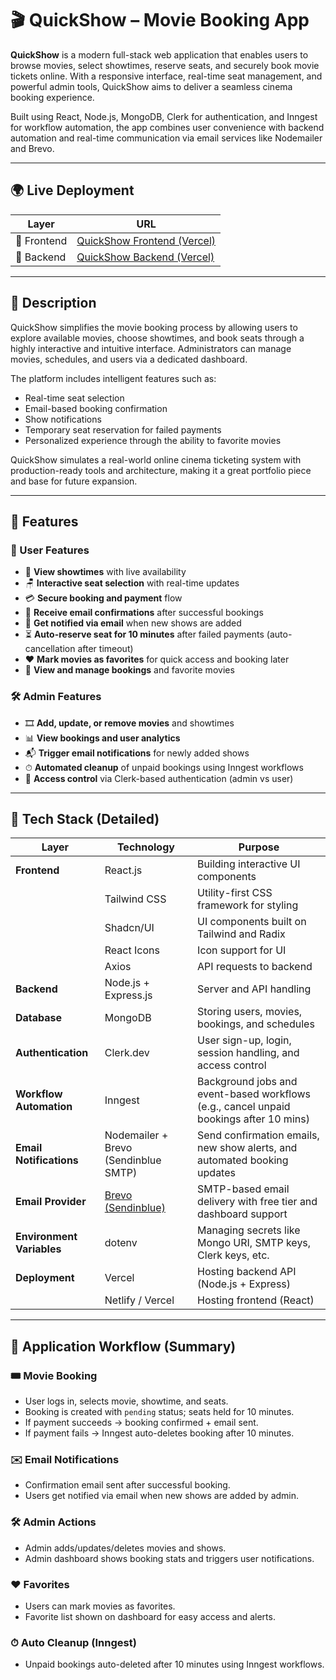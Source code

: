 # 🎬 QuickShow – Movie Booking App

**QuickShow** is a modern full-stack web application that enables users to browse movies, select showtimes, reserve seats, and securely book movie tickets online. With a responsive interface, real-time seat management, and powerful admin tools, QuickShow aims to deliver a seamless cinema booking experience.

Built using React, Node.js, MongoDB, Clerk for authentication, and Inngest for workflow automation, the app combines user convenience with backend automation and real-time communication via email services like Nodemailer and Brevo.

---
## 🌍 Live Deployment

| Layer     | URL                                                                 |
|-----------|----------------------------------------------------------------------|
| 🎥 Frontend | [QuickShow Frontend (Vercel)](https://movie-booking-app-frontend-xi.vercel.app) |
| 🔧 Backend  | [QuickShow Backend (Vercel)](https://movie-booking-app-ochre.vercel.app)        |

---

## 📖 Description

QuickShow simplifies the movie booking process by allowing users to explore available movies, choose showtimes, and book seats through a highly interactive and intuitive interface. Administrators can manage movies, schedules, and users via a dedicated dashboard.

The platform includes intelligent features such as:
- Real-time seat selection
- Email-based booking confirmation
- Show notifications
- Temporary seat reservation for failed payments
- Personalized experience through the ability to favorite movies

QuickShow simulates a real-world online cinema ticketing system with production-ready tools and architecture, making it a great portfolio piece and base for future expansion.

---

## 🚀 Features

### 👤 User Features
- 📅 **View showtimes** with live availability
- 🪑 **Interactive seat selection** with real-time updates
- 💳 **Secure booking and payment** flow
- 📧 **Receive email confirmations** after successful bookings
- 📩 **Get notified via email** when new shows are added
- ⏳ **Auto-reserve seat for 10 minutes** after failed payments (auto-cancellation after timeout)
- ❤️ **Mark movies as favorites** for quick access and booking later
- 📄 **View and manage bookings** and favorite movies

### 🛠️ Admin Features
- 🎞 **Add, update, or remove movies** and showtimes
- 📊 **View bookings and user analytics**
- 📬 **Trigger email notifications** for newly added shows
- ⏱ **Automated cleanup** of unpaid bookings using Inngest workflows
- 🔐 **Access control** via Clerk-based authentication (admin vs user)

---
## 🧰 Tech Stack (Detailed)

| Layer            | Technology            | Purpose                                                                 |
|------------------|------------------------|-------------------------------------------------------------------------|
| **Frontend**     | React.js               | Building interactive UI components                                      |
|                  | Tailwind CSS           | Utility-first CSS framework for styling                                |
|                  | Shadcn/UI              | UI components built on Tailwind and Radix                              |
|                  | React Icons            | Icon support for UI                                                     |
|                  | Axios                  | API requests to backend                                                 |
| **Backend**      | Node.js + Express.js   | Server and API handling                                                 |
| **Database**     | MongoDB                | Storing users, movies, bookings, and schedules                         |
| **Authentication** | Clerk.dev           | User sign-up, login, session handling, and access control              |
| **Workflow Automation** | Inngest        | Background jobs and event-based workflows (e.g., cancel unpaid bookings after 10 mins) |
| **Email Notifications** | Nodemailer + Brevo (Sendinblue SMTP) | Send confirmation emails, new show alerts, and automated booking updates |
| **Email Provider** | [Brevo (Sendinblue)](https://www.brevo.com) | SMTP-based email delivery with free tier and dashboard support         |
| **Environment Variables** | dotenv       | Managing secrets like Mongo URI, SMTP keys, Clerk keys, etc.           |
| **Deployment**   | Vercel                 | Hosting backend API (Node.js + Express)                                |
|                  | Netlify / Vercel       | Hosting frontend (React)                                               |

---
## 🔄 Application Workflow (Summary)

### 🎟️ Movie Booking
- User logs in, selects movie, showtime, and seats.
- Booking is created with `pending` status; seats held for 10 minutes.
- If payment succeeds → booking confirmed + email sent.
- If payment fails → Inngest auto-deletes booking after 10 minutes.

### ✉️ Email Notifications
- Confirmation email sent after successful booking.
- Users get notified via email when new shows are added by admin.

### 🛠️ Admin Actions
- Admin adds/updates/deletes movies and shows.
- Admin dashboard shows booking stats and triggers user notifications.

### ❤️ Favorites
- Users can mark movies as favorites.
- Favorite list shown on dashboard for easy access and alerts.

### ⏱ Auto Cleanup (Inngest)
- Unpaid bookings auto-deleted after 10 minutes using Inngest workflows.


